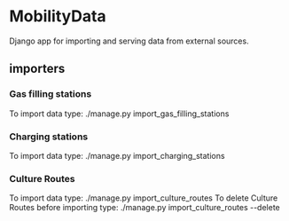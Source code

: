 # MobilityData

Django app for importing and serving data from external sources.

## importers

### Gas filling stations
To import data type:
./manage.py import_gas_filling_stations

### Charging stations
To import data type:
./manage.py import_charging_stations

### Culture Routes
To import data type:
./manage.py import_culture_routes
To delete Culture Routes before importing type:
./manage.py import_culture_routes --delete
